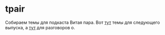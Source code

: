# tpair
Собираем темы для подкаста Витая пара. Вот [тут](337.md) темы для следующего выпуска, а [тут](talkabout.md) для разговоров о.
